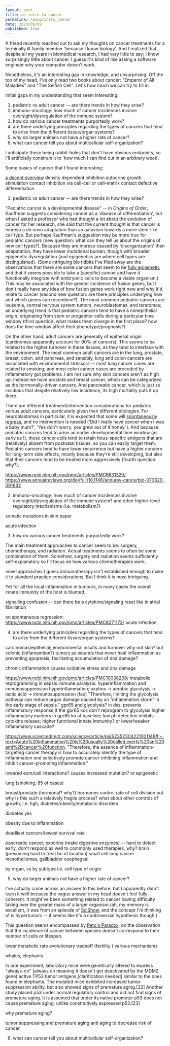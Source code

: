 ```yaml
---
layout: post
title: an intro to cancer
permalink: /poop/intro_cancer
date: 2023/09/09
published: true
---
```



A friend recently reached out to ask my thoughts on cancer treatments for a terminally ill family member 'because I know biology'. And I realized that despite all my years in biomedical research, I had very little to say; I know surprisingly little about cancer. I guess it's kind of like asking a software engineer why your computer doesn't work. 

Nonetheless, it's an interesting gap in knowledge, and unsurprising: Off the top of my head, I've only read two books about cancer: "Emperor of All Maladies" and "The Selfish Cell".  Let's how much we can try to fill in.

Initial gaps in my understanding that seem interesting:
1. pediatric vs adult cancer -- are there trends in how they arise?
2. immuno-oncology: how much of cancer incidences involve oversight/dysregulation of the immune system? 
3. how do various cancer treatments purportedly work?
4. are there underlying principles regarding the types of cancers that tend to arise from the different tissue/organ systems?
5. why do larger animals not have a higher rate of cancer?
6. what can cancer tell you about multicellular self-organization?

I anticipate these being rabbit-holes that don't have obvious endpoints, so I'll artificially constrain it to 'how much I can find out in an arbitrary week'. 

Some basics of cancer that I found interesting:

[a decent overview]()
density dependent inhibition
autocrine growth stimulation
contact inhibition via cell-cell or cell-matrix contact
defective differentiation


1. pediatric vs adult cancer -- are there trends in how they arise?

"Pediatric cancer is a developmental disease" -- in _Origins of Order_, Kauffman suggests considering cancer as a 'disease of differentiation', but when I asked a professor who had thought a lot about the evolution of cancer for her research, she said that the current thought is that cancer is moreso a de novo adaptation than an aatavism towards a more stem-like cell type. But perhaps Kauffman's suggestion may be more true for pediatric cancers (new question: what can they tell us about the origins of new cell types?). Because they are moreso caused by 'disorganization' than adapatation, they have lower mutational burden, though with broader epigenetic dysregulation (and epigenetics are where cell types are distinguished). (Some intriguing bio tidbits I've filed away are the observations that there are some cancers that seem to be [fully epigenetic]() and that it seems possible to take a (specific) cancer and have it functionally integrate with embryonic cells to become a viable organism.) This may be associated with the greater incidence of fusion genes, but I don't really have any idea of how fusion genes work right now and why it'd relate to cancer (second new question: are there principles underlying how and which genes can recombine?). The most common pediatric cancers are leukemia, central nervous system tumors, neuroblastomas, and teratomas; an underlying trend is that pediatric cancers tend to have a nonepithelial origin, originating from stem or progenitor cells during a particular time window (third question: what makes them diverge in the first place? how does the time window affect their phenotype/prognosis?). 


On the other hand, adult cancers are generally of epithelial origin (carcinomas apparently account for 90% of cancers). This seems to be related to the higher turnover in these tissues, as they tend to interface with the environment. The most common adult cancers are in the lung, prostate, breast, colon, and pancreas, and sensibly, lung and colon cancers are associated with environmental stressors -- most lung cancer cases are related to smoking, and most colon cancer cases are preceded by inflammatory gut problems. I am not sure why skin cancers aren't as high up. Instead we have prostate and breast cancer, which can be categorized as the hormonally-driven cancers. And pancreatic cancer, which is just so insidious that despite relatively low incidence, its high mortality puts it up there.



There are different treatment/intervention considerations for pediatric versus adult cancers, particularly given their different etiologies. For neuroblastomas in particular, it is expected that some will [spontaneously regress](https://www.ncbi.nlm.nih.gov/pmc/articles/PMC5920563/), and no intervention is needed ('Did I really have cancer when I was a baby mum?', 'Yes don't worry, you grew out of it honey.'). And because pediatric cancers tend to arise an earlier developmental time window (as early as !), these cancer cells tend to retain fetus-specific antigens that are (relatively) absent from postnatal tissues, so you can easily target them. 
Pediatric cancers tend to have lower recurrence but have a higher concern for long-term side effects, mostly because they're still developing, but also that their cancers tend to be treated more aggressively (fourth question: why?).

https://www.ncbi.nlm.nih.gov/pmc/articles/PMC6631320/
https://www.annualreviews.org/doi/full/10.1146/annurev-cancerbio-070620-091632

2. immuno-oncology: how much of cancer incidences involve oversight/dysregulation of the immune system? and other higher-level regulatory mechanisms (i.e. metabolism?)

somatic mutations in skin paper

acute infection



3. how do various cancer treatments purportedly work?

The main treatment approaches to cancer seem to be: surgery, chemotherapy, and radiation. Actual treatments seems to often be some combination of them. Somehow, surgery and radiation seems sufficiently self-explanatory so I'll focus on how various chemotherapies work. 


novel approaches
I guess immunotherapy isn't established enough to make it to standard practice considerations. But I think it is most intriguing. 

Yet for all the local inflammation in tumours, in many cases the overall innate immunity of the host is blunted.

signalling confusion -- can there be a cytokine/signaling reset like in atrial fibrillation 

on spontaneous regression: https://www.ncbi.nlm.nih.gov/pmc/articles/PMC8271173/
acute infection

4. are there underlying principles regarding the types of cancers that tend to arise from the different tissue/organ systems?

carcinomas/epithelial; envrionmental insults and turnover 
why not skin? but colonic (inflamamtion?)
tumors as wounds that never heal
inflammation as preventing apoptosis, facilitating accumulation of dna damage?

chronic inflammation causes oxidative stress and dna damage

https://www.ncbi.nlm.nih.gov/pmc/articles/PMC10038208/ metabolic reprogramming in sepsis
immune paralysis: hyperinflammation and immunosuppression
hyperinflammation; oxphos -> aerobic glycolysis -> lactic acid -> immunosuppression (fao)
"Therefore, limiting the glycolysis pathway can reduce organ damage caused by an “inflammation storm” in the early stage of sepsis."
gpr65 and glycolysis?
in dss, prevents inflammatory response if the gpr65 kos don't reprogram to glycolysis
higher inflammatory markers in gpr65 ko at baseline; low ph detection inhibits cytokine release; higher functional innate immunity? or lower/weaker inflammatory cascade? 

https://www.sciencedirect.com/science/article/pii/S2352304221001148#:~:text=Acute%20inflammation%20is%20usually%20called,exerts%20an%20anti%2Dcancer%20function.
"Therefore, the essence of inflammation-targeting cancer therapy is how to accurately identify the type of inflammation and selectively promote cancer-inhibiting inflammation and inhibit cancer-promoting inflammation."


lowered ecm/cell interactions? 
causes increased mutation? or epigenetic

lung (smoking, 85 of cases)

breast/prostate (hormonal? why?)
hormones control rate of cell division
but why is this such a relatively fragile process? 
what about other controls of growth, i.e. hgh, diabetes/obesity/metabolic disorders

diabetes yes

obesity due to inflammation



deadliest cancers/lowest survival rate

pancreatic cancer, exocrine (make digestive enzymes) -- hard to detect early, don't respond as well to commonly used therapies, why?
brain (presuming hard to treat bc of location)
small cell lung cancer
mesotheliomas, 
gallbladder
esophageal


by organ, vs by subtype
i.e. cell type of origin


5. why do larger animals not have a higher rate of cancer?

I've actually come across an answer to this before, but I apparently didn't learn it well because the vague answer in my head doesn't feel fully coherent. It might've been something related to cancer having difficulty taking over the greater mass of a larger organism.(ah, my memory is excellent, it was from an episode of [SciShow](https://www.youtube.com/watch?v=D1HFP84RXak&ab_channel=SciShow), and the concept I'm thinking of is hypertumors --  it seems like it's a controversial hypothesis though.)

This question seems encompassed by [Peto's Paradox](https://en.wikipedia.org/wiki/Peto%27s_paradox), on the observation that the incidence of cancer between species doesn't correspond to their number of cells or lifespan.


lower metabolic rate
evolutionary tradeoff (fertility )
various mechanisms

whales, elephants

In one experiment, laboratory mice were genetically altered to express "always-on" (always on meaning it doesn't get deactivated by the MDM2 gene) active TP53 tumor antigens,[clarification needed] similar to the ones found in elephants. The mutated mice exhibited increased tumor suppression ability, but also showed signs of premature aging.[22]
Another study placed p53 under normal regulatory control and did not find signs of premature aging. It is assumed that under its native promoter p53 does not cause premature aging, unlike constitutively expressed p53.[23]

why premature aging?

tumor suppressing and premature aging
anti aging to decrease risk of cancer

6. what can cancer tell you about multicellular self-organization?


